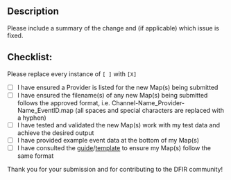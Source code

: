 ## Description

Please include a summary of the change and (if applicable) which issue is fixed.

## Checklist:
Please replace every instance of `[ ]` with `[X]`

- [ ] I have ensured a Provider is listed for the new Map(s) being submitted
- [ ] I have ensured the filename(s) of any new Map(s) being submitted follows the approved format, i.e. Channel-Name_Provider-Name_EventID.map (all spaces and special characters are replaced with a hyphen)
- [ ] I have tested and validated the new Map(s) work with my test data and achieve the desired output
- [ ] I have provided example event data at the bottom of my Map(s)
- [ ] I have consulted the [guide](https://github.com/EricZimmerman/evtx/blob/master/evtx/Maps/!Channel-Name_Provider-Name_EventID.guide)/[template](https://github.com/EricZimmerman/evtx/blob/master/evtx/Maps/!Channel-Name_Provider-Name_EventID.template) to ensure my Map(s) follow the same format

Thank you for your submission and for contributing to the DFIR community!
